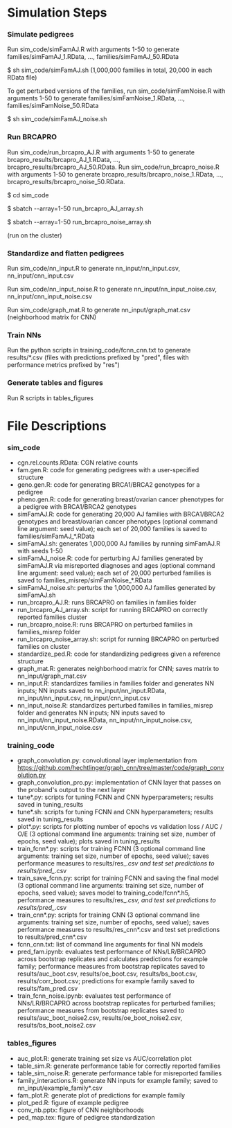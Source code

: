 
# Simulation Steps


### Simulate pedigrees

Run sim_code/simFamAJ.R with arguments 1-50 to generate families/simFamAJ_1.RData, ..., families/simFamAJ_50.RData 

$ sh sim_code/simFamAJ.sh
(1,000,000 families in total, 20,000 in each RData file)

To get perturbed versions of the families, run sim_code/simFamNoise.R with arguments 1-50 to generate families/simFamNoise_1.RData, ..., families/simFamNoise_50.RData 

$  sh sim_code/simFamAJ_noise.sh 



### Run BRCAPRO 

Run sim_code/run_brcapro_AJ.R with arguments 1-50 to generate brcapro_results/brcapro_AJ_1.RData, ..., brcapro_results/brcapro_AJ_50.RData. Run sim_code/run_brcapro_noise.R with arguments 1-50 to generate brcapro_results/brcapro_noise_1.RData, ..., brcapro_results/brcapro_noise_50.RData. 

$  cd sim_code 

$  sbatch --array=1-50 run_brcapro_AJ_array.sh 

$  sbatch --array=1-50 run_brcapro_noise_array.sh 

(run on the cluster)


### Standardize and flatten pedigrees

Run sim_code/nn_input.R to generate nn_input/nn_input.csv, nn_input/cnn_input.csv

Run sim_code/nn_input_noise.R to generate nn_input/nn_input_noise.csv, nn_input/cnn_input_noise.csv

Run sim_code/graph_mat.R to generate nn_input/graph_mat.csv (neighborhood matrix for CNN)


### Train NNs

Run the python scripts in training_code/fcnn_cnn.txt to generate results/*.csv (files with predictions prefixed by "pred", files with performance metrics prefixed by "res")


### Generate tables and figures

Run R scripts in tables_figures



# File Descriptions

### sim_code
- cgn.rel.counts.RData: CGN relative counts
- fam.gen.R: code for generating pedigrees with a user-specified structure
- geno.gen.R: code for generating BRCA1/BRCA2 genotypes for a pedigree
- pheno.gen.R: code for generating breast/ovarian cancer phenotypes for a pedigree with BRCA1/BRCA2 genotypes
- simFamAJ.R: code for generating 20,000 AJ families with BRCA1/BRCA2 genotypes and breast/ovarian cancer phenotypes (optional command line argument: seed value); each set of 20,000 families is saved to families/simFamAJ_*.RData
- simFamAJ.sh: generates 1,000,000 AJ families by running simFamAJ.R with seeds 1-50
- simFamAJ_noise.R: code for perturbing AJ families generated by simFamAJ.R via misreported diagnoses and ages (optional command line argument: seed value); each set of 20,000 perturbed families is saved to families_misrep/simFamNoise_*.RData
- simFamAJ_noise.sh: perturbs the 1,000,000 AJ families generated by simFamAJ.sh
- run_brcapro_AJ.R: runs BRCAPRO on families in families folder
- run_brcapro_AJ_array.sh: script for running BRCAPRO on correctly reported families cluster
- run_brcapro_noise.R: runs BRCAPRO on perturbed families in families_misrep folder
- run_brcapro_noise_array.sh: script for running BRCAPRO on perturbed families on cluster
- standardize_ped.R: code for standardizing pedigrees given a reference structure
- graph_mat.R: generates neighborhood matrix for CNN; saves matrix to nn_input/graph_mat.csv
- nn_input.R: standardizes families in families folder and generates NN inputs; NN inputs saved to nn_input/nn_input.RData, nn_input/nn_input.csv, nn_input/cnn_input.csv
- nn_input_noise.R: standardizes perturbed families in families_misrep folder and generates NN inputs; NN inputs saved to nn_input/nn_input_noise.RData, nn_input/nn_input_noise.csv, nn_input/cnn_input_noise.csv



### training_code
- graph_convolution.py: convolutional layer implementation from https://github.com/hechtlinger/graph_cnn/tree/master/code/graph_convolution.py
- graph_convolution_pro.py: implementation of CNN layer that passes on the proband's output to the next layer
- tune*.py: scripts for tuning FCNN and CNN hyperparameters; results saved in tuning_results
- tune*.sh: scripts for tuning FCNN and CNN hyperparameters; results saved in tuning_results
- plot*.py: scripts for plotting number of epochs vs validation loss / AUC / O/E (3 optional command line arguments: training set size, number of epochs, seed value); plots saved in tuning_results
- train_fcnn*.py: scripts for training FCNN (3 optional command line arguments: training set size, number of epochs, seed value); saves performance measures to results/res_*.csv and test set predictions to results/pred_*.csv 
- train_save_fcnn.py: script for training FCNN and saving the final model (3 optional command line arguments: training set size, number of epochs, seed value); saves model to training_code/fcnn*.h5, performance measures to results/res_*.csv, and test set predictions to results/pred_*.csv
- train_cnn*.py: scripts for training CNN (3 optional command line arguments: training set size, number of epochs, seed value); saves performance measures to results/res_cnn*.csv and test set predictions to results/pred_cnn*.csv 
- fcnn_cnn.txt: list of command line arguments for final NN models
- pred_fam.ipynb: evaluates test performance of NNs/LR/BRCAPRO across bootstrap replicates and calculates predictions for example family; performance measures from bootstrap replicates saved to results/auc_boot.csv, results/oe_boot.csv, results/bs_boot.csv, results/corr_boot.csv; predictions for example family saved to results/fam_pred.csv
- train_fcnn_noise.ipynb: evaluates test performance of NNs/LR/BRCAPRO across bootstrap replicates for perturbed families; performance measures from bootstrap replicates saved to results/auc_boot_noise2.csv, results/oe_boot_noise2.csv, results/bs_boot_noise2.csv


### tables_figures
- auc_plot.R: generate training set size vs AUC/correlation plot
- table_sim.R: generate performance table for correctly reported families
- table_sim_noise.R: generate performance table for misreported families
- family_interactions.R: generate NN inputs for example family; saved to nn_input/example_family*.csv
- fam_plot.R: generate plot of predictions for example family
- plot_ped.R: figure of example pedigree
- conv_nb.pptx: figure of CNN neighborhoods
- ped_map.tex: figure of pedigree standardization